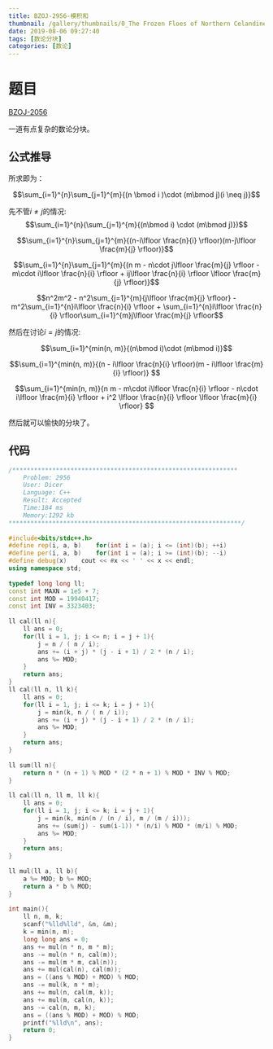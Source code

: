 ```yaml
---
title: BZOJ-2956-模积和
thumbnail: /gallery/thumbnails/0_The Frozen Floes of Northern Celandine, Anton Fadeev_01.jpg
date: 2019-08-06 09:27:40
tags: [数论分块]
categories: [数论]
---
```


# 题目

[BZOJ-2056](https://www.lydsy.com/JudgeOnline/problem.php?id=2956)

一道有点复杂的数论分块。

<!--more-->

## 公式推导

所求即为：

$$\sum_{i=1}^{n}\sum_{j=1}^{m}{(n \bmod i )\cdot (m\bmod j)(i \neq j)}​$$

先不管$i\neq j$的情况:
$$\sum_{i=1}^{n}(\sum_{j=1}^{m}{(n\bmod i) \cdot (m\bmod j)})$$

$$\sum_{i=1}^{n}\sum_{j=1}^{m}{(n-i\lfloor \frac{n}{i} \rfloor)(m-j\lfloor \frac{m}{j} \rfloor)}​$$

$$\sum_{i=1}^{n}\sum_{j=1}^{m}{(n m - n\cdot j\lfloor \frac{m}{j} \rfloor - m\cdot i\lfloor \frac{n}{i} \rfloor + ij\lfloor \frac{n}{i} \rfloor \lfloor \frac{m}{j} \rfloor)}​$$

$$n^2m^2 - n^2\sum_{j=1}^{m}{j\lfloor \frac{m}{j} \rfloor} - m^2\sum_{i=1}^{n}i\lfloor \frac{n}{i} \rfloor + \sum_{i=1}^{n}i\lfloor \frac{n}{i} \rfloor\sum_{i=1}^{m}j\lfloor \frac{m}{j} \rfloor​$$

然后在讨论$i = j​$的情况:

$$\sum_{i=1}^{min(n, m)}{(n\bmod i)\cdot (m\bmod i)}$$

$$\sum_{i=1}^{min(n, m)}{(n - i\lfloor \frac{n}{i} \rfloor)(m - i\lfloor \frac{m}{i} \rfloor)} ​$$

$$\sum_{i=1}^{min(n, m)}{n m - m\cdot i\lfloor \frac{n}{i} \rfloor - n\cdot i\lfloor \frac{m}{i} \rfloor + i^2 \lfloor \frac{n}{i} \rfloor \lfloor \frac{m}{i} \rfloor} ​$$

然后就可以愉快的分块了。

## 代码

~~~c++
/**************************************************************
    Problem: 2956
    User: Dicer
    Language: C++
    Result: Accepted
    Time:184 ms
    Memory:1292 kb
****************************************************************/
 
#include<bits/stdc++.h>
#define rep(i, a, b)    for(int i = (a); i <= (int)(b); ++i)
#define per(i, a, b)    for(int i = (a); i >= (int)(b); --i)
#define debug(x)    cout << #x << ' ' << x << endl;
using namespace std;
 
typedef long long ll;
const int MAXN = 1e5 + 7;
const int MOD = 19940417;
const int INV = 3323403;
 
ll cal(ll n){
    ll ans = 0;
    for(ll i = 1, j; i <= n; i = j + 1){
        j = n / ( n / i);
        ans += (i + j) * (j - i + 1) / 2 * (n / i);
        ans %= MOD;
    }
    return ans;
}
ll cal(ll n, ll k){
    ll ans = 0;
    for(ll i = 1, j; i <= k; i = j + 1){
        j = min(k, n / ( n / i));
        ans += (i + j) * (j - i + 1) / 2 * (n / i);
        ans %= MOD;
    }
    return ans;
}
 
ll sum(ll n){
    return n * (n + 1) % MOD * (2 * n + 1) % MOD * INV % MOD;
}
 
ll cal(ll n, ll m, ll k){
    ll ans = 0;
    for(ll i = 1, j; i <= k; i = j + 1){
        j = min(k, min(n / (n / i), m / (m / i)));
        ans += (sum(j) - sum(i-1)) * (n/i) % MOD * (m/i) % MOD;
        ans %= MOD;
    }
    return ans;
}
 
ll mul(ll a, ll b){
    a %= MOD; b %= MOD;
    return a * b % MOD;
}
 
int main(){
    ll n, m, k;
    scanf("%lld%lld", &n, &m);
    k = min(n, m);
    long long ans = 0;
    ans += mul(n * n, m * m);
    ans -= mul(n * n, cal(m));
    ans -= mul(m * m, cal(n));
    ans += mul(cal(n), cal(m));
    ans = ((ans % MOD) + MOD) % MOD;
    ans -= mul(k, n * m);
    ans += mul(n, cal(m, k));
    ans += mul(m, cal(n, k));
    ans -= cal(n, m, k);
    ans = ((ans % MOD) + MOD) % MOD;
    printf("%lld\n", ans);
    return 0;
}
~~~

